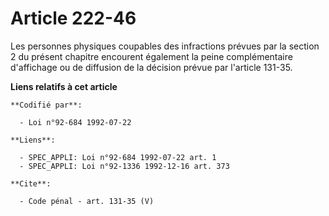 # Article 222-46

Les personnes physiques coupables des infractions prévues par la section 2 du présent chapitre encourent également la peine
complémentaire d'affichage ou de diffusion de la décision prévue par l'article 131-35.

**Liens relatifs à cet article**

	**Codifié par**:

	  - Loi n°92-684 1992-07-22

	**Liens**:

	  - SPEC_APPLI: Loi n°92-684 1992-07-22 art. 1
	  - SPEC_APPLI: Loi n°92-1336 1992-12-16 art. 373

	**Cite**:

	  - Code pénal - art. 131-35 (V)
